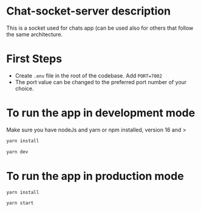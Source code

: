 # Chat-socket-server description

This is a socket used for chats app
(can be used also for others that follow the same architecture.

# First Steps

- Create `.env` file in the root of the codebase. Add `PORT=7002`
- The port value can be changed to the preferred port number of your choice.

# To run the app in development mode

Make sure you have nodeJs and yarn or npm installed, version 16 and >

```bash
yarn install

yarn dev
```

# To run the app in production mode

```bash
yarn install

yarn start
```
